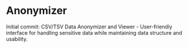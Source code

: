 # Anonymizer
Initial commit: CSV/TSV Data Anonymizer and Viewer  - User-friendly interface for handling sensitive data while maintaining data structure and usability.
